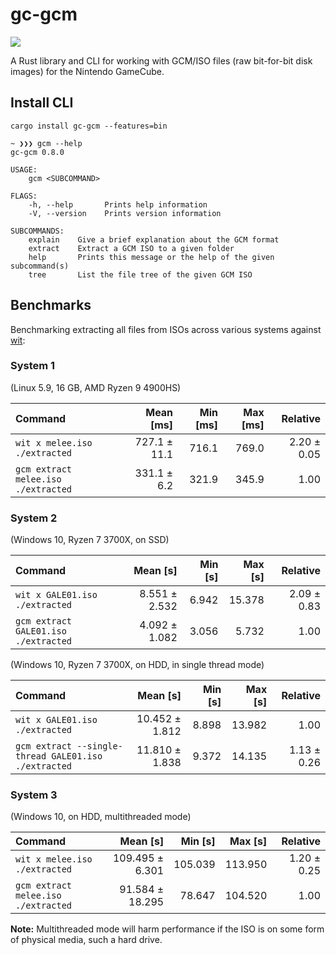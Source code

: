 # gc-gcm

[![](https://docs.rs/gc-gcm/badge.svg)](https://docs.rs/gc-gcm)


A Rust library and CLI for working with GCM/ISO files (raw bit-for-bit disk images) for the Nintendo GameCube.

## Install CLI

```
cargo install gc-gcm --features=bin
```

```
~ ❯❯❯ gcm --help
gc-gcm 0.8.0

USAGE:
    gcm <SUBCOMMAND>

FLAGS:
    -h, --help       Prints help information
    -V, --version    Prints version information

SUBCOMMANDS:
    explain    Give a brief explanation about the GCM format
    extract    Extract a GCM ISO to a given folder
    help       Prints this message or the help of the given subcommand(s)
    tree       List the file tree of the given GCM ISO
```

## Benchmarks

Benchmarking extracting all files from ISOs across various systems against [wit](https://wit.wiimm.de/):

### System 1

(Linux 5.9, 16 GB, AMD Ryzen 9 4900HS)

| Command | Mean [ms] | Min [ms] | Max [ms] | Relative |
|:---|---:|---:|---:|---:|
| `wit x melee.iso ./extracted` | 727.1 ± 11.1 | 716.1 | 769.0 | 2.20 ± 0.05 |
| `gcm extract melee.iso ./extracted` | 331.1 ± 6.2 | 321.9 | 345.9 | 1.00 |

### System 2

(Windows 10, Ryzen 7 3700X, on SSD)

| Command | Mean [s] | Min [s] | Max [s] | Relative |
|:---|---:|---:|---:|---:|
| `wit x GALE01.iso ./extracted` | 8.551 ± 2.532 | 6.942 | 15.378 | 2.09 ± 0.83 |
| `gcm extract GALE01.iso ./extracted` | 4.092 ± 1.082 | 3.056 | 5.732 | 1.00 |


(Windows 10, Ryzen 7 3700X, on HDD, in single thread mode)

| Command | Mean [s] | Min [s] | Max [s] | Relative |
|:---|---:|---:|---:|---:|
| `wit x GALE01.iso ./extracted` | 10.452 ± 1.812 | 8.898 | 13.982 | 1.00 |
| `gcm extract --single-thread GALE01.iso ./extracted` | 11.810 ± 1.838 | 9.372 | 14.135 | 1.13 ± 0.26 |


### System 3

(Windows 10, on HDD, multithreaded mode)

| Command | Mean [s] | Min [s] | Max [s] | Relative |
|:---|---:|---:|---:|---:|
| `wit x melee.iso ./extracted` | 109.495 ± 6.301 | 105.039 | 113.950 | 1.20 ± 0.25 |
| `gcm extract melee.iso ./extracted` | 91.584 ± 18.295 | 78.647 | 104.520 | 1.00 |


**Note:** Multithreaded mode will harm performance if the ISO is on some form of physical media, such a hard drive.
